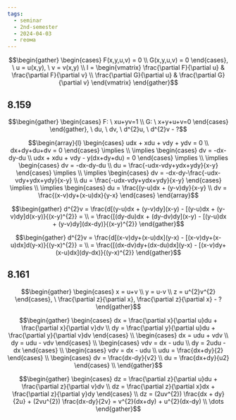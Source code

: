 ```yaml
---
tags:
  - seminar
  - 2nd-semester
  - 2024-04-03
  - геома
---
```


$$\begin{gather}
\begin{cases}
F(x,y,u,v) = 0 \\
G(x,y,u,v) = 0
\end{cases}, \ u = u(x,y), \ v = v(x,y) \\
I = \begin{vmatrix}
\frac{\partial F}{\partial u} & \frac{\partial F}{\partial v} \\
\frac{\partial G}{\partial u} & \frac{\partial G}{\partial v}
\end{vmatrix}
\end{gather}$$

## 8.159

$$\begin{gather}
\begin{cases}
F: \ xu+yv=1 \\
G: \ x+y+u+v=0
\end{cases}
\end{gather}, \ du, \ dv, \ d^{2}u, \ d^{2}v - ?$$

$$\begin{array}{l}
\begin{cases}
udx + xdu + vdy + ydv = 0 \\
dx+dy+du+dv = 0
\end{cases} \implies \\
\implies \begin{cases}
dv = -dx-dy-du \\
udx + xdu + vdy - y(dx+dy+du) = 0
\end{cases} \implies \\
\implies \begin{cases}
dv = -dx-dy-du \\
du = \frac{-udx-vdy+ydx+ydy}{x-y}
\end{cases} \implies \\
\implies \begin{cases}
dv = -dx-dy-\frac{-udx-vdy+ydx+ydy}{x-y} \\
du = \frac{-udx-vdy+ydx+ydy}{x-y}
\end{cases} \implies \\
\implies \begin{cases}
du = \frac{(y-u)dx + (y-v)dy}{x-y} \\
dv = \frac{(x-v)dy+(x-u)dx}{y-x}
\end{cases}
\end{array}$$

$$\begin{gather}
d^{2}v = \frac{d[(y-u)dx + (y-v)dy](x-y) - [(y-u)dx + (y-v)dy]d(x-y)}{(x-y)^{2}} = \\
= \frac{[(dy-du)dx + (dy-dv)dy](x-y) - [(y-u)dx + (y-v)dy](dx-dy)}{(x-y)^{2}}
\end{gather}$$

$$\begin{gather}
d^{2}v = \frac{d[(x-v)dy+(x-u)dx](y-x) - [(x-v)dy+(x-u)dx]d(y-x)}{(y-x)^{2}} = \\
= \frac{[(dx-dv)dy+(dx-du)dx](y-x) - [(x-v)dy+(x-u)dx](dy-dx)}{(y-x)^{2}}
\end{gather}$$

## 8.161

$$\begin{gather}
\begin{cases}
x = u+v \\
y = u-v \\
z = u^{2}v^{2}
\end{cases}, \ \frac{\partial z}{\partial x}, \frac{\partial z}{\partial x} - ?
\end{gather}$$

$$\begin{gather}
\begin{cases}
dx = \frac{\partial x}{\partial u}du + \frac{\partial x}{\partial v}dv \\
dy = \frac{\partial y}{\partial u}du + \frac{\partial y}{\partial v}dv
\end{cases} \\
\begin{cases}
dx = udu + vdv \\
dy = udu - vdv
\end{cases} \\
\begin{cases}
vdv = dx - udu \\
dy = 2udu - dx
\end{cases} \\
\begin{cases}
vdv = dx - udu \\
udu = \frac{dx+dy}{2}
\end{cases} \\
\begin{cases}
dv = \frac{dx-dy}{v2} \\
du = \frac{dx+dy}{u2}
\end{cases} \\
\end{gather}$$

$$\begin{gather}
\begin{cases}
dz = \frac{\partial z}{\partial u}du + \frac{\partial z}{\partial v}dv \\
dz = \frac{\partial z}{\partial x}dx + \frac{\partial z}{\partial y}dy
\end{cases} \\
dz = (2uv^{2}) \frac{dx + dy}{2u} + (2vu^{2}) \frac{dx-dy}{2v} = v^{2}(dx+dy) + u^{2}(dx-dy) \\
\dots
\end{gather}$$